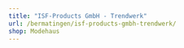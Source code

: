 ```yaml
---
title: "ISF-Products GmbH - Trendwerk"
url: /bermatingen/isf-products-gmbh-trendwerk/
shop: Modehaus
---
```

